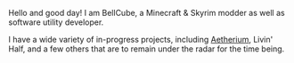 Hello and good day! I am BellCube, a Minecraft & Skyrim modder as well as software utility developer.

I have a wide variety of in-progress projects, including [Aetherium](/Aetherium), Livin' Half, and a few others that are to remain under the radar for the time being.
